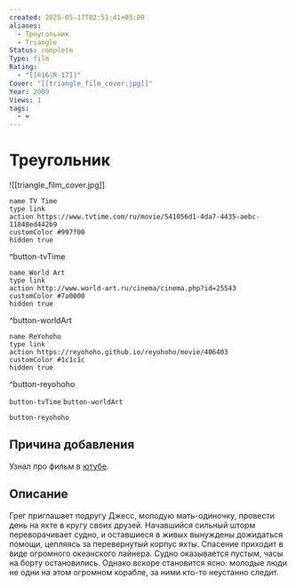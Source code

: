 ```yaml
---
created: 2025-05-17T02:51:41+03:00
aliases:
  - Треугольник
  - Triangle
Status: complete
Type: film
Rating:
  - "[[®️16|R-17]]"
Cover: "[[triangle_film_cover.jpg]]"
Year: 2009
Views: 1
tags:
  - ❤
---
```


# Треугольник

![[triangle_film_cover.jpg]]


```button
name TV Time
type link
action https://www.tvtime.com/ru/movie/541056d1-4da7-4435-aebc-11848ed442b9
customColor #997f00
hidden true
```
^button-tvTime

```button
name World Art
type link
action http://www.world-art.ru/cinema/cinema.php?id=25543
customColor #7a0000
hidden true
```
^button-worldArt

```button
name ReYohoho
type link
action https://reyohoho.github.io/reyohoho/movie/406403
customColor #1c1c1c
hidden true
```
^button-reyohoho



`button-tvTime` `button-worldArt`

`button-reyohoho`

## Причина добавления

Узнал про фильм в [ютубе](https://www.youtube.com/watch?v=cKWRsc-RRvk).


## Описание

Грег приглашает подругу Джесс, молодую мать-одиночку, провести день на яхте в кругу своих друзей. Начавшийся сильный шторм переворачивает судно, и оставшиеся в живых вынуждены дожидаться помощи, цепляясь за перевернутый корпус яхты. Спасение приходит в виде огромного океанского лайнера. Судно оказывается пустым, часы на борту остановились. Однако вскоре становится ясно: молодые люди не одни на этом огромном корабле, за ними кто-то неустанно следит.
